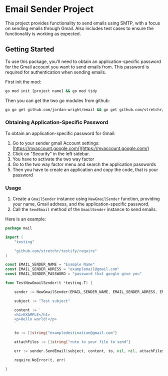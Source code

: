 # Email Sender Project

This project provides functionality to send emails using SMTP, with a focus on sending emails through Gmail. Also includes test cases to ensure the functionality is working as expected.

## Getting Started

To use this package, you'll need to obtain an application-specific password for the Gmail account you want to send emails from. This password is required for authentication when sending emails.

First init the mod:
```bash
go mod init [project name] && go mod tidy
```

Then you can get the two go modules from github:

```bash
go go get github.com/jordan-wright/email && go get github.com/stretchr/testify/require
```

### Obtaining Application-Specific Password

To obtain an application-specific password for Gmail:

1. Go to your sender gmail Account settings: [https://myaccount.google.com/](https://myaccount.google.com/)
2. Click on "Security" in the left sidebar.
3. You have to activate the two way factor
4. Go to the two way factor menu and search the application passwords
5. Then you have to create an application and copy the code, that is your password


### Usage

1. Create a `GmailSender` instance using `NewGmailSender` function, providing your name, Gmail address, and the application-specific password.
2. Call the `SendEmail` method of the `GmailSender` instance to send emails.

Here is an example:

```go
package mail

import (
	"testing"

	"github.com/stretchr/testify/require"
)

const EMAIL_SENDER_NAME = "Example Name"
const EMAIL_SENDER_ADRESS = "examplemail@gmail.com"
const EMAIL_SENDER_PASSWORD = "password that google give you"

func TestNewGmailSender(t *testing.T) {

	sender := NewGmailSender(EMAIL_SENDER_NAME, EMAIL_SENDER_ADRESS, EMAIL_SENDER_PASSWORD)

	subject := "Test subject"

	content := `
	<h1>EXAMPLE</h1>
	<p>Hello world!</p>
	`

	to := []string{"exampledestination@gmail.com"}

	attachFiles := []string{"rute to your file to send"}

	err := sender.SendEmail(subject, content, to, nil, nil, attachFiles)

	require.NoError(t, err)

}

```
